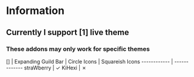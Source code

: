 # Information
## Currently I support [1] live theme
### These addons may only work for specific themes

[] | Expanding Guild Bar | Circle Icons | Squareish Icons
------------ | -------------
straWberry | ✓
KiHexi | ✗
